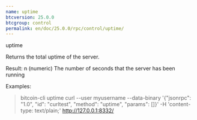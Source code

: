 ```yaml
---
name: uptime
btcversion: 25.0.0
btcgroup: control
permalink: en/doc/25.0.0/rpc/control/uptime/
---
```


uptime

Returns the total uptime of the server.

Result:
n    (numeric) The number of seconds that the server has been running

Examples:
> bitcoin-cli uptime 
> curl --user myusername --data-binary '{"jsonrpc": "1.0", "id": "curltest", "method": "uptime", "params": []}' -H 'content-type: text/plain;' http://127.0.0.1:8332/


